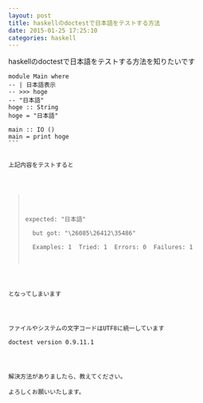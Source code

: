 ```yaml
---
layout: post
title: haskellのdoctestで日本語をテストする方法
date: 2015-01-25 17:25:10
categories: haskell
---
```

<p>haskellのdoctestで日本語をテストする方法を知りたいです</p>

<pre class="lang-haskell prettyprint-override"><code>module Main where    
-- | 日本語表示
-- &gt;&gt;&gt; hoge
-- "日本語"
hoge :: String
hoge = "日本語"

main :: IO ()
main = print hoge
```

<p>上記内容をテストすると</p>

<blockquote>
  <p>expected: "日本語"<br>
  but got: "\26085\26412\35486"<br>
  Examples: 1  Tried: 1  Errors: 0  Failures: 1   </p>
</blockquote>

<p>となってしまいます</p>

<p>ファイルやシステムの文字コードはUTF8に統一しています<br>
doctest version 0.9.11.1</p>

<p>解決方法がありましたら、教えてください。<br>
よろしくお願いいたします。</p>
